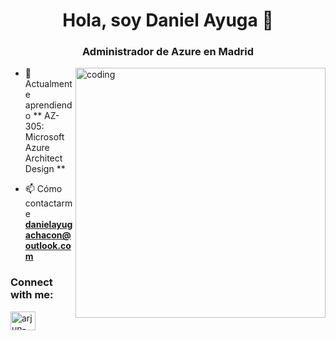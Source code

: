  <h1 align="center">Hola, soy Daniel Ayuga 👋</h1>
<h3 align="center">Administrador de Azure en Madrid</h3>
</p>
<img align="right" alt="coding" width="400px" src=

<p align="left">

- 🌱 Actualmente aprendiendo ** AZ-305: Microsoft Azure Architect Design **

- 📫 Cómo contactarme **danielayugachacon@outlook.com**

<h3 align="left">Connect with me:</h3>
<p align="left">
<a href="https://linkedin.com/in/daniel-ayuga-chacon-5b126612a" target="blank"><img align="center" src="https://raw.githubusercontent.com/rahuldkjain/github-profile-readme-generator/master/src/images/icons/Social/linked-in-alt.svg" alt="arjun-singh-27-" height="30" width="40" /></a>
